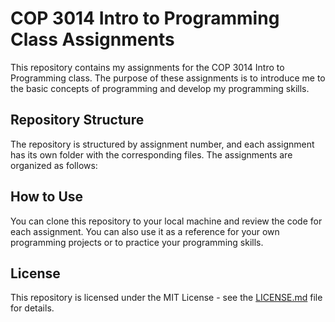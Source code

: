 # COP 3014 Intro to Programming Class Assignments

This repository contains my assignments for the COP 3014 Intro to Programming class. The purpose of these assignments is to introduce me to the basic concepts of programming and develop my programming skills.

## Repository Structure

The repository is structured by assignment number, and each assignment has its own folder with the corresponding files. The assignments are organized as follows:

## How to Use

You can clone this repository to your local machine and review the code for each assignment. You can also use it as a reference for your own programming projects or to practice your programming skills.

## License

This repository is licensed under the MIT License - see the [LICENSE.md](LICENSE.md) file for details.

